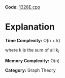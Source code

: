**Code:** [1328E.cpp](./1328E.cpp)

# Explanation

**Time Complexity:** O(n + k)

where k is the sum of all k<sub>i</sub>

**Memory Complexity:** O(n) 

**Category:** Graph Theory
